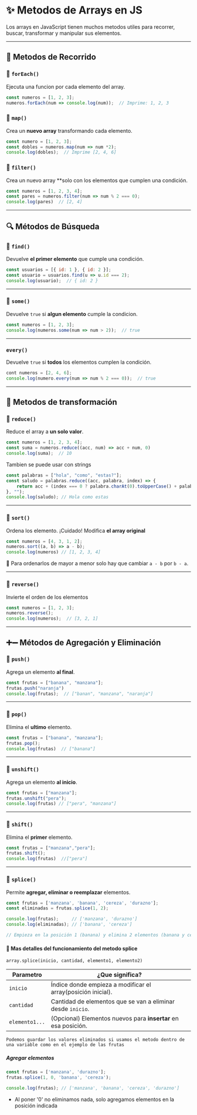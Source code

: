 # ✨ Metodos de Arrays en JS

Los arrays en JavaScript tienen muchos metodos utiles para recorrer, buscar, transformar y manipular sus elementos.

---

## 🧹 Metodos de Recorrido

### 🔹 `forEach()`

Ejecuta una funcion por cada elemento del array.

```js
const numeros = [1, 2, 3];
numeros.forEach(num => console.log(num));  // Imprime: 1, 2, 3
```

### 🔹 `map()`

Crea un **nuevo array** transformando cada elemento.

```js
const numero = [1, 2, 3];
const dobles = numeros.map(num => num *2);
console.log(dobles);  // Imprime [2, 4, 6]
```

### 🔹 `filter()`

Crea un nuevo array **solo con los elementos que cumplen una condición.

```js
const numeros = [1, 2, 3, 4];
const pares = numeros.filter(num => num % 2 === 0);
console.log(pares)  // [2, 4]
```

---

## 🔍 Métodos de Búsqueda

### 🔹 `find()`

Devuelve **el primer elemento** que cumple una condición.

```js
const usuarios = [{ id: 1 }, { id: 2 }];
const usuario = usuarios.find(u => u.id === 2);
console.log(usuario);  // { id: 2 }
```

---

### 🔹 `some()`

Devuelve `true` si **algun elemento** cumple la condicion.

```js
const numeros = [1, 2, 3];
console.log(numeros.some(num => num > 2));  // true
```

---

### `every()`

Devuelve `true` si **todos** los elementos cumplen la condición.

```js
cont numeros = [2, 4, 6];
console.log(numero.every(num => num % 2 === 0));  // true 
```

---

## 🔄 Metodos de transformación

### 🔹 `reduce()`

Reduce el array a **un solo valor**.

```js
const numeros = [1, 2, 3, 4];
const suma = numeros.reduce((acc, num) => acc + num, 0)
console.log(suma);  // 10
```

Tambien se puede usar con strings

```js
const palabras = ["hola", "como", "estas?"];
const saludo = palabras.reduce((acc, palabra, index) => {
    return acc + (index === 0 ? palabra.charAt(0).toUpperCase() + palabra.slice(1)) : " " + palabra);
}, "");
console.log(saludo); // Hola como estas
```

---

### 🔹 `sort()`

Ordena los elemento. ¡Cuidado! Modifica **el array original**

```js
const numeros = [4, 3, 1, 2];
numeros.sort((a, b) => a - b);
console.log(numeros) // [1, 2, 3, 4]
```

📌 Para ordenarlos de mayor a menor solo hay que cambiar `a - b` por `b - a`.

---

### 🔹 `reverse()`

Invierte el orden de los elementos

```js
const numeros = [1, 2, 3];
numeros.reverse();
console.log(numeros);  // [3, 2, 1]
```

---

## ➕➖ Métodos de Agregación y Eliminación

### 🔹 `push()`

Agrega un elemento **al final**.

```js
const frutas = ["banana", "manzana"];
frutas.push("naranja")
console.log(frutas);  // ["banan", "manzana", "naranja"]
```

---

### 🔹 `pop()`

Elimina el **ultimo** elemento.

```js
const frutas = ["banana", "manzana"];
frutas.pop();
console.log(frutas)  // ["banana"]
```

---

### 🔹 `unshift()`

Agrega un elemento **al inicio**.

```js
const frutas = ["manzana"];
frutas.unshift("pera");
console.log(frutas) // ["pera", "manzana"]
```

---

### 🔹 `shift()`

Elimina el **primer** elemento.

```js
const frutas = ["manzana","pera"];
frutas.shift();
console.log(frutas)  //["pera"]
```

---

### 🔹 `splice()`

Permite **agregar, eliminar o reemplazar** elementos.

```js
const frutas = ['manzana', 'banana', 'cereza', 'durazno'];
const eliminadas = frutas.splice(1, 2);

console.log(frutas);     // ['manzana', 'durazno']
console.log(eliminadas); // ['banana', 'cereza']

// Empieza en la posición 1 (banana) y elimina 2 elementos (banana y cereza).
```

#### 📌 Mas detalles del funcionamiento del metodo splice
`array.splice(inicio, cantidad, elemento1, elemento2)`

| Parametro | ¿Que significa? |
|-----------|-----------------|
|`inicio`| Índice donde empieza a modificar el array(posición inicial).|
|`cantidad`| Cantidad de elementos que se van a eliminar desde `inicio`.|
|`elemento1...`| (Opcional) Elementos nuevos para **insertar** en esa posición.|

`Podemos guardar los valores eliminados si usamos el metodo dentro de una variable como en el ejemplo de las frutas`

##### Agregar elementos

```js
const frutas = ['manzana', 'durazno'];
frutas.splice(1, 0, 'banana', 'cereza');

console.log(frutas); // ['manzana', 'banana', 'cereza', 'durazno']

```

- Al poner '0' no eliminamos nada, solo agregamos elementos en la posición indicada

